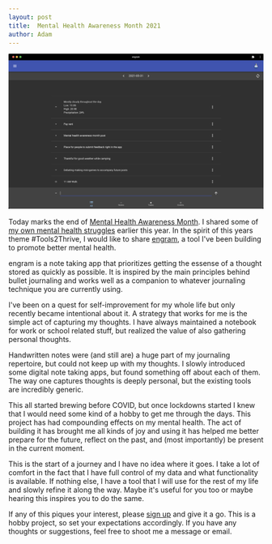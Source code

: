 ```yaml
---
layout: post
title:  Mental Health Awareness Month 2021
author: Adam
---
```


![Today's engram](/assets/images/2021-05-31-mental-health-awareness-month.png)

Today marks the end of [Mental Health Awareness Month](https://en.wikipedia.org/wiki/Mental_Health_Awareness_Month).  I shared some of [my own mental health struggles](/personal/2021-bell-lets-talk-day) earlier this year.  In the spirit of this years theme #Tools2Thrive, I would like to share [engram](https://engramhq.xyz?utm_medium=blog), a tool I've been building to promote better mental health.

<!--more-->

engram is a note taking app that prioritizes getting the essense of a thought stored as quickly as possible. It is inspired by the main principles behind bullet journaling and works well as a companion to whatever journaling technique you are currently using.

I've been on a quest for self-improvement for my whole life but only recently became intentional about it. A strategy that works for me is the simple act of capturing my thoughts. I have always maintained a notebook for work or school related stuff, but realized the value of also gathering personal thoughts.

Handwritten notes were (and still are) a huge part of my journaling repertoire, but could not keep up with my thoughts. I slowly introduced some digital note taking apps, but found something off about each of them. The way one captures thoughts is deeply personal, but the existing tools are incredibly generic.

This all started brewing before COVID, but once lockdowns started I knew that I would need some kind of a hobby to get me through the days. This project has had compounding effects on my mental health.  The act of building it has brought me all kinds of joy and using it has helped me better prepare for the future, reflect on the past, and (most importantly) be present in the current moment.

This is the start of a journey and I have no idea where it goes. I take a lot of comfort in the fact that I have full control of my data and what functionality is available.  If nothing else, I have a tool that I will use for the rest of my life and slowly refine it along the way. Maybe it's useful for you too or maybe hearing this inspires you to do the same.  

If any of this piques your interest, please [sign up](https://engram.xyzdigital.com/signup?utm_medium=blog) and give it a go. This is a hobby project, so set your expectations accordingly. If you have any thoughts or suggestions, feel free to shoot me a message or email.